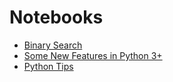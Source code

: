 # Notebooks

- [Binary Search](binary_search.ipynb)
- [Some New Features in Python 3+](new_features_in_py3.ipynb)
- [Python Tips](python_tips.ipynb)

